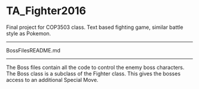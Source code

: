 # TA_Fighter2016
Final project for COP3503 class. Text based fighting game, similar battle style as Pokemon.
						 
***************************************************************************
BossFilesREADME.md
***************************************************************************

The Boss files contain all the code to control the enemy boss characters. The Boss class is a
subclass of the Fighter class. This gives the bosses access to an additional Special Move.
